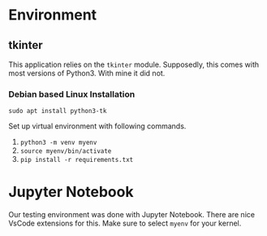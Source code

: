 # Environment

## tkinter
This application relies on the `tkinter` module. Supposedly, this comes with most versions of Python3. With mine it did not.

### Debian based Linux Installation
`sudo apt install python3-tk`


Set up virtual environment with following commands.

1. `python3 -m venv myenv`
2. `source myenv/bin/activate`
3. `pip install -r requirements.txt`

# Jupyter Notebook
Our testing environment was done with Jupyter Notebook. There are nice VsCode extensions for this. Make sure to select `myenv` for your kernel.
